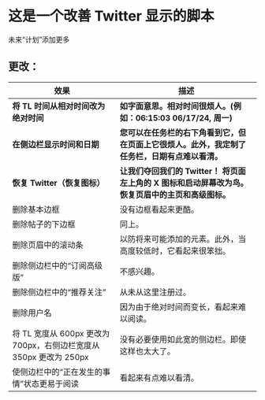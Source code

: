 # 这是一个改善 Twitter 显示的脚本

未来“计划”添加更多

## 更改：

| 效果                                                               | 描述                                                                                               |
| ------------------------------------------------------------------ | -------------------------------------------------------------------------------------------------- |
| **将 TL 时间从相对时间改为绝对时间**                               | **如字面意思。相对时间很烦人。(例如：06:15:03 06/17/24, 周一)**                                    |
| **在侧边栏显示时间和日期**                                         | **您可以在任务栏的右下角看到它，但在页面上它很烦人。此外，我定制了任务栏，日期有点难以看清。**     |
| **恢复 Twitter（恢复图标）**                                       | **让我们夺回我们的 Twitter！ 将页面左上角的 X 图标和启动屏幕改为鸟。恢复页眉中的主页和高级图标。** |
| 删除基本边框                                                       | 没有边框看起来更酷。                                                                               |
| 删除帖子的下边框                                                   | 同上。                                                                                             |
| 删除页眉中的滚动条                                                 | 以防将来可能添加的元素。此外，当高度较低时，它看起来很笨拙。                                       |
| 删除侧边栏中的“订阅高级版”                                         | 不感兴趣。                                                                                         |
| 删除侧边栏中的“推荐关注”                                           | 从未从这里注册过。                                                                                 |
| 删除用户名                                                         | 因为由于绝对时间而变长，看起来难以阅读。                                                           |
| 将 TL 宽度从 600px 更改为 700px，右侧边栏宽度从 350px 更改为 250px | 没有必要使用如此宽的侧边栏。即使这样也太大了。                                                     |
| 使侧边栏中的“正在发生的事情”状态更易于阅读                         | 看起来有点难以看清。                                                                               |

